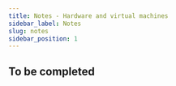 ```yaml
---
title: Notes - Hardware and virtual machines
sidebar_label: Notes
slug: notes
sidebar_position: 1
---
```


## To be completed



